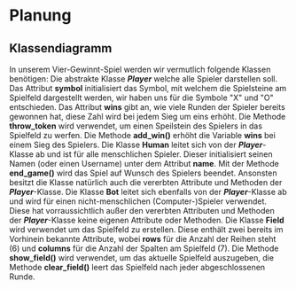 # Planung
## Klassendiagramm
In unserem Vier-Gewinnt-Spiel werden wir vermutlich folgende Klassen benötigen:
Die abstrakte Klasse ***Player*** welche alle Spieler darstellen soll. Das Attribut **symbol** initialisiert das Symbol, mit welchem die Spielsteine am Spielfeld dargestellt werden, wir haben uns für die Symbole "X" und "O" entschieden. Das Attribut **wins** gibt an, wie viele Runden der Spieler bereits gewonnen hat, diese Zahl wird bei jedem Sieg um eins erhöht. Die Methode **throw_token** wird verwendet, um einen Speilstein des Spielers in das Spielfeld zu werfen. Die Methode **add_win()** erhöht die Variable **wins** bei einem Sieg des Spielers.
Die Klasse **Human** leitet sich von der ***Player***-Klasse ab und ist für alle menschlichen Spieler. Dieser initialisiert seinen Namen (oder einen Username) unter dem Attribut **name**. Mit der Methode **end_game()** wird das Spiel auf Wunsch des Spielers beendet. Ansonsten besitzt die Klasse natürlich auch die vererbten Attribute und Methoden der ***Player***-Klasse.
Die Klasse **Bot** leitet sich ebenfalls von der ***Player***-Klasse ab und wird für einen nicht-menschlichen (Computer-)Spieler verwendet. Diese hat vorraussichtlich außer den vererbten Attributen und Methoden der ***Player***-Klasse keine eigenen Attribute oder Methoden.
Die Klasse **Field** wird verwendet um das Spielfeld zu erstellen. Diese enthält zwei bereits im Vorhinein bekannte Attribute, wobei **rows** für die Anzahl der Reihen steht (6) und **columns** für die Anzahl der Spalten am Spielfeld (7). Die Methode **show_field()** wird verwendet, um das aktuelle Spielfeld auszugeben, die Methode **clear_field()** leert das Spielfeld nach jeder abgeschlossenen Runde.
